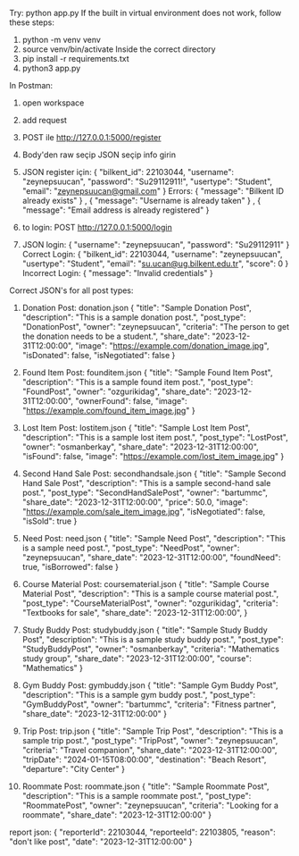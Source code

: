 Try: python app.py
If the built in virtual environment does not work, follow these steps:

1) python -m venv venv
2) source venv/bin/activate
Inside the correct directory
3) pip install -r requirements.txt
4) python3 app.py

In Postman:
1) open workspace
2) add request 
3) POST ile http://127.0.0.1:5000/register
4) Body'den raw seçip JSON seçip info girin
5) JSON register için:
{
  "bilkent_id": 22103044,
  "username": "zeynepsuucan",
  "password": "Su29112911!",
  "usertype": "Student",
  "email": "zeynepsuucan@gmail.com"
}
Errors:
{
    "message": "Bilkent ID already exists"
}
,
{
    "message": "Username is already taken"
}
,
{
    "message": "Email address is already registered"
}


11) to login: POST http://127.0.0.1:5000/login
    
12) JSON login:
{
  "username": "zeynepsuucan",
  "password": "Su29112911"
}
Correct Login: 
{
    "bilkent_id": 22103044,
    "username": "zeynepsuucan",
    "usertype": "Student",
    "email": "su.ucan@ug.bilkent.edu.tr",
    "score": 0
}
Incorrect Login:
{
    "message": "Invalid credentials"
}

Correct JSON's for all post types:

1. Donation Post: donation.json
{
  "title": "Sample Donation Post",
  "description": "This is a sample donation post.",
  "post_type": "DonationPost",
  "owner": "zeynepsuucan",
  "criteria": "The person to get the donation needs to be a student.",
  "share_date": "2023-12-31T12:00:00",
  "image": "https://example.com/donation_image.jpg",
  "isDonated": false,
  "isNegotiated": false
}

2. Found Item Post: founditem.json
{
  "title": "Sample Found Item Post",
  "description": "This is a sample found item post.",
  "post_type": "FoundPost",
  "owner": "ozgurikidag",
  "share_date": "2023-12-31T12:00:00",
  "ownerFound": false,
  "image": "https://example.com/found_item_image.jpg"
}

3. Lost Item Post: lostitem.json
{
  "title": "Sample Lost Item Post",
  "description": "This is a sample lost item post.",
  "post_type": "LostPost",
  "owner": "osmanberkay",
  "share_date": "2023-12-31T12:00:00",
  "isFound": false,
  "image": "https://example.com/lost_item_image.jpg"
}

4. Second Hand Sale Post: secondhandsale.json
{
  "title": "Sample Second Hand Sale Post",
  "description": "This is a sample second-hand sale post.",
  "post_type": "SecondHandSalePost",
  "owner": "bartummc",
  "share_date": "2023-12-31T12:00:00",
  "price": 50.0,
  "image": "https://example.com/sale_item_image.jpg",
  "isNegotiated": false,
  "isSold": true
}

5. Need Post: need.json
{
  "title": "Sample Need Post",
  "description": "This is a sample need post.",
  "post_type": "NeedPost",
  "owner": "zeynepsuucan",
  "share_date": "2023-12-31T12:00:00",
  "foundNeed": true,
  "isBorrowed": false
}

6. Course Material Post: coursematerial.json
{
  "title": "Sample Course Material Post",
  "description": "This is a sample course material post.",
  "post_type": "CourseMaterialPost",
  "owner": "ozgurikidag",
  "criteria": "Textbooks for sale",
  "share_date": "2023-12-31T12:00:00",
}

7. Study Buddy Post: studybuddy.json
{
  "title": "Sample Study Buddy Post",
  "description": "This is a sample study buddy post.",
  "post_type": "StudyBuddyPost",
  "owner": "osmanberkay",
  "criteria": "Mathematics study group",
  "share_date": "2023-12-31T12:00:00",
  "course": "Mathematics"
}

8. Gym Buddy Post: gymbuddy.json
{
  "title": "Sample Gym Buddy Post",
  "description": "This is a sample gym buddy post.",
  "post_type": "GymBuddyPost",
  "owner": "bartummc",
  "criteria": "Fitness partner",
  "share_date": "2023-12-31T12:00:00"
}

9. Trip Post: trip.json
{
  "title": "Sample Trip Post",
  "description": "This is a sample trip post.",
  "post_type": "TripPost",
  "owner": "zeynepsuucan",
  "criteria": "Travel companion",
  "share_date": "2023-12-31T12:00:00",
  "tripDate": "2024-01-15T08:00:00",
  "destination": "Beach Resort",
  "departure": "City Center"
}

10. Roommate Post: roommate.json
{
  "title": "Sample Roommate Post",
  "description": "This is a sample roommate post.",
  "post_type": "RoommatePost",
  "owner": "zeynepsuucan",
  "criteria": "Looking for a roommate",
  "share_date": "2023-12-31T12:00:00"
}
 
report json:
{
    "reporterId": 22103044,
    "reporteeId": 22103805,
    "reason": "don't like post",
    "date": "2023-12-31T12:00:00"
}
